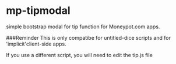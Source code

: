# mp-tipmodal
simple bootstrap modal for tip function for Moneypot.com apps.

###Reminder
This is only compatibe for untitled-dice scripts and for 'implicit'client-side apps.

If you use a different script, you will need to edit the tip.js file

